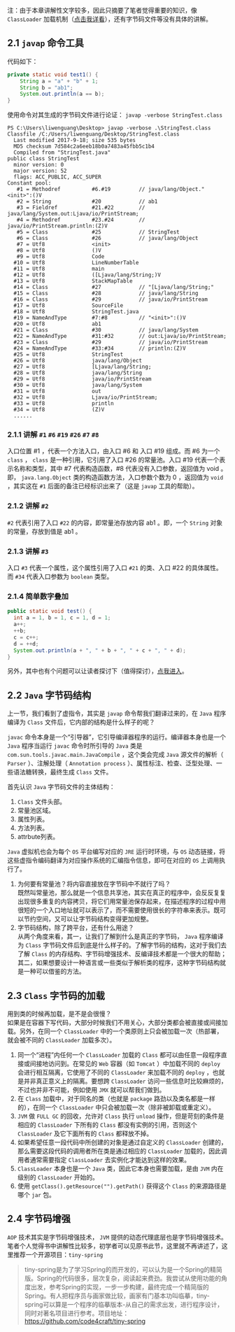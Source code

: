 注：由于本章讲解性文字较多，因此只摘要了笔者觉得重要的知识，像 `ClassLoader` 加载机制（[点击我详看](http://www.liwenguang.cn/2017/08/10/deepknowjavaweb/6_%E6%B7%B1%E5%85%A5%E5%88%86%E6%9E%90ClassLoader%E5%B7%A5%E4%BD%9C%E6%9C%BA%E5%88%B6.html/)），还有字节码文件等没有具体的讲解。

## 2.1 `javap` 命令工具

代码如下：

```java
private static void test1() {
    String a = "a" + "b" + 1;
    String b = "ab1";
    System.out.println(a == b);
}
```

使用命令对其生成的字节码文件进行论证： `javap -verbose StringTest.class`

```class
PS C:\Users\liwenguang\Desktop> javap -verbose .\StringTest.class
Classfile /C:/Users/liwenguang/Desktop/StringTest.class
  Last modified 2017-9-18; size 535 bytes
  MD5 checksum 7d584c2a6eeb18b0a7483a45fbb5c1b4
  Compiled from "StringTest.java"
public class StringTest
  minor version: 0
  major version: 52
  flags: ACC_PUBLIC, ACC_SUPER
Constant pool:
   #1 = Methodref          #6.#19         // java/lang/Object."<init>":()V
   #2 = String             #20            // ab1
   #3 = Fieldref           #21.#22        // java/lang/System.out:Ljava/io/PrintStream;
   #4 = Methodref          #23.#24        // java/io/PrintStream.println:(Z)V
   #5 = Class              #25            // StringTest
   #6 = Class              #26            // java/lang/Object
   #7 = Utf8               <init>
   #8 = Utf8               ()V
   #9 = Utf8               Code
  #10 = Utf8               LineNumberTable
  #11 = Utf8               main
  #12 = Utf8               ([Ljava/lang/String;)V
  #13 = Utf8               StackMapTable
  #14 = Class              #27            // "[Ljava/lang/String;"
  #15 = Class              #28            // java/lang/String
  #16 = Class              #29            // java/io/PrintStream
  #17 = Utf8               SourceFile
  #18 = Utf8               StringTest.java
  #19 = NameAndType        #7:#8          // "<init>":()V
  #20 = Utf8               ab1
  #21 = Class              #30            // java/lang/System
  #22 = NameAndType        #31:#32        // out:Ljava/io/PrintStream;
  #23 = Class              #29            // java/io/PrintStream
  #24 = NameAndType        #33:#34        // println:(Z)V
  #25 = Utf8               StringTest
  #26 = Utf8               java/lang/Object
  #27 = Utf8               [Ljava/lang/String;
  #28 = Utf8               java/lang/String
  #29 = Utf8               java/io/PrintStream
  #30 = Utf8               java/lang/System
  #31 = Utf8               out
  #32 = Utf8               Ljava/io/PrintStream;
  #33 = Utf8               println
  #34 = Utf8               (Z)V
  ......
```

### 2.1.1 讲解 `#1` `#6` `#19` `#26` `#7` `#8`

入口位置 \#1 ，代表一个方法入口，由入口 \#6 和 入口 \#19 组成。而 \#6 为一个 `class` ， `class` 是一种引用，它引用了入口 \#26 的常量池。入口 \#19 代表一个表示名称和类型，其中 \#7 代表构造函数，\#8 代表没有入口参数，返回值为 void 。  
即， `java.lang.Object` 类的构造函数方法，入口参数个数为 0 ，返回值为 `void` ，其实这在 `#1` 后面的备注已经标识出来了（这是 `javap` 工具的帮助）。

### 2.1.2 讲解 `#2`

`#2` 代表引用了入口 `#22` 的内容，即常量池存放内容 ab1 。即，一个 `String` 对象的常量，存放到值是 ab1 。

### 2.1.3 讲解 `#3`

入口 `#3` 代表一个属性，这个属性引用了入口 `#21` 的类、入口 \#22 的具体属性。而 `#34` 代表入口参数为 `boolean` 类型。

### 2.1.4 简单数字叠加

```java
public static void test() {
  int a = 1, b = 1, c = 1, d = 1;
  a++;
  ++b;
  c = c++;
  d = ++d;
  System.out.println(a + ", " + b + ", " + c + ", " + d);
}
```

另外，其中也有个问题可以让读者探讨下（值得探讨），[点我进入](https://segmentfault.com/q/1010000011230388)。

## 2.2 `Java` 字节码结构

上一节，我们看到了虚指令，其实是 `javap` 命令帮我们翻译过来的，在 `Java` 程序编译为 `Class` 文件后，它内部的结构是什么样子的呢？

`javac` 命令本身是一个“引导器”，它引导编译器程序的运行。编译器本身也是一个 `Java` 程序当运行 `javac` 命令时所引导的 `Java` 类是 `com.sun.tools.javac.main.JavaCompile` ，这个类会完成 `Java` 源文件的解析（ `Parser` ）、注解处理（ `Annotation process` ）、属性标注、检查、泛型处理、一些语法糖转换，最终生成 `Class` 文件。

首先认识 `Java` 字节码文件的主体结构：  
1. `Class` 文件头部。  
2. 常量池区域。  
3. 属性列表。  
4. 方法列表。  
5. attrbute列表。

`Java` 虚拟机也会为每个 `OS` 平台编写对应的 `JRE` 运行时环境，与 `OS` 动态链接，将这些虚指令编码翻译为对应操作系统的汇编指令信息，即可在对应的 `OS` 上调用执行了。  
1. 为何要有常量池？将内容直接放在字节码中不就行了吗？  
既然叫常量池，那么就是一个信息共享池，其实在真正的程序中，会反反复复出现很多重复的内容拷贝，将它们用常量池保存起来，在描述程序的过程中用很短的一个入口地址就可以表示了，而不需要使用很长的字符串来表示。既可以节约空间，又可以让字节码结构变得更加规整。  
2. 字节码结构，除了跨平台，还有什么用途？   
从两个角度来看，其一，让我们了解到什么是真正的字节码， `Java` 程序编译为 `Class` 字节码文件后到底是什么样子的。了解字节码的结构，这对于我们去了解 `Class` 的内存结构、字节码增强技术、反编译技术都是一个很大的帮助；其二，如果想要设计一种语言或一些类似于解析类的程序，这种字节码结构就是一种可以借鉴的方法。

## 2.3 `Class` 字节码的加载

用到类的时候再加载，是不是会很慢？  
如果是在容器下写代码，大部分时候我们不用关心，大部分类都会被直接或间接加载。另外，在同一个 `ClassLoader` 中的一个类原则上只会被加载一次（热部署，就会被不同的 `ClassLoader` 加载多次）。

1. 同一个“进程”内任何一个 `ClassLoader` 加载的 `Class` 都可以由任意一段程序直接或间接地访问到。在常见的 `Web` 容器（如 `Tomcat` ）中加载不同的 `deploy` 会进行相互隔离，它使用了不同的 `ClassLoader` 来加载不同的 `deploy` ，也就是并非真正意义上的隔离。要想跨 `ClassLoader` 访问一些信息时比较麻烦的，不过也并非不可能，例如使用 `JMX` 就可以帮我们做到。  
2. 在 `Class` 加载中，对于同名的类（也就是 `package` 路劲以及类名都是一样的），在同一个 `ClassLoader` 中只会被加载一次（除非被卸载或重定义）。  
3. `JVM` 做 `FULL GC` 的回收，允许对 `Class` 执行 `unload` 操作，但是苛刻的条件是相应的 `ClassLoader` 下所有的 `Class` 都没有实例的引用，否则这个 `ClassLoader` 及它下面所有的 `Class` 都释放不掉。  
4. 如果希望任意一段代码中所创建的对象是通过自定义的 `ClassLoader` 创建的，那么需要这段代码的调用者所在类是通过相应的 `ClassLoader` 加载的，因此调用者通常需要指定 `ClassLoader` 去实例化才能达到这样的效果。  
5. `ClassLoader` 本身也是一个 `Java` 类，因此它本身也需要加载，是由 `JVM` 内在级别的 `ClassLoader` 开始的。  
6. 使用 `getClass().getResource("").getPath()` 获得这个 `Class` 的来源路径是哪个 `jar` 包。

## 2.4 字节码增强
`AOP` 技术其实是字节码增强技术， `JVM` 提供的动态代理底层也是字节码增强技术。笔者个人觉得书中讲解性比较多，初学者可以见原书此节，这里就不再讲述了，这里推荐一个开源项目：`tiny-spring`
>tiny-spring是为了学习Spring的而开发的，可以认为是一个Spring的精简版。Spring的代码很多，层次复杂，阅读起来费劲。我尝试从使用功能的角度出发，参考Spring的实现，一步一步构建，最终完成一个精简版的Spring。有人把程序员与画家做比较，画家有门基本功叫临摹，tiny-spring可以算是一个程序的临摹版本-从自己的需求出发，进行程序设计，同时对著名项目进行参考。项目地址：https://github.com/code4craft/tiny-spring


